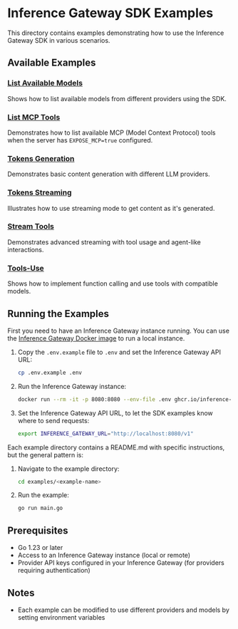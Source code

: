 # Inference Gateway SDK Examples

This directory contains examples demonstrating how to use the Inference Gateway SDK in various scenarios.

## Available Examples

### [List Available Models](models/)

Shows how to list available models from different providers using the SDK.

### [List MCP Tools](mcp-list-tools/)

Demonstrates how to list available MCP (Model Context Protocol) tools when the server has `EXPOSE_MCP=true` configured.

### [Tokens Generation](generation/)

Demonstrates basic content generation with different LLM providers.

### [Tokens Streaming](stream/)

Illustrates how to use streaming mode to get content as it's generated.

### [Stream Tools](stream-tools/)

Demonstrates advanced streaming with tool usage and agent-like interactions.

### [Tools-Use](tools/)

Shows how to implement function calling and use tools with compatible models.

## Running the Examples

First you need to have an Inference Gateway instance running. You can use the [Inference Gateway Docker image](ghcr.io/inference-gateway/inference-gateway) to run a local instance.

1. Copy the `.env.example` file to `.env` and set the Inference Gateway API URL:

    ```sh
    cp .env.example .env
    ```

2. Run the Inference Gateway instance:

    ```sh
    docker run --rm -it -p 8080:8080 --env-file .env ghcr.io/inference-gateway/inference-gateway:latest
    ```

3. Set the Inference Gateway API URL, to let the SDK examples know where to send requests:

    ```sh
    export INFERENCE_GATEWAY_URL="http://localhost:8080/v1"
    ```

Each example directory contains a README.md with specific instructions, but the general pattern is:

1. Navigate to the example directory:

    ```sh
    cd examples/<example-name>
    ```

2. Run the example:
    ```sh
    go run main.go
    ```

## Prerequisites

-   Go 1.23 or later
-   Access to an Inference Gateway instance (local or remote)
-   Provider API keys configured in your Inference Gateway (for providers requiring authentication)

## Notes

-   Each example can be modified to use different providers and models by setting environment variables
